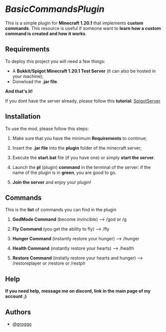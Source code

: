 # *BasicCommandsPlugin*

This is a simple plugin for **Minecraft 1.20.1** that implements **custom commands**. This resource is useful if someone want to **learn how a custom command is created and how it works**.

## Requirements

To deploy this project you will need a few things:

- A **Bukkit/Spigot Minecraft 1.20.1 Test Server** (it can also be hosted in your machine);
- Donwload the **.jar file**.

**And that's it!**

If you dont have the server already, please follow this **tutorial**:
[SpigotServer](https://www.youtube.com/watch?v=B0CyGUDxkDI&list=PLfu_Bpi_zcDNEKmR82hnbv9UxQ16nUBF7&index=2&pp=iAQB)

## Installation

To use the mod, please follow this steps:

1. Make sure that you have the minimum **Requirements** to continue;

1. Insert the **.jar file** into the **plugin** folder of the minecraft server;

1. Execute the **start.bat** file (if you have one) or simply **start the server**.

1. Launch the **pl** (plugin) **command** in the terminal of the server: if the name of the plugin is in **green**, you are good to go.

1. **Join the server** and enjoy your plugin!

## Commands

This is the **list** of commands you can find in the plugin

1. **GodMode Command** (become invincible) --> /god or /g
  
1. **Fly Command** (you get the ability to fly) --> /fly

1. **Hunger Command** (instantly restore your hunger) --> /hunger

1. **Health Command** (instantly restore your hearts) --> /health

1. **Restore Command** (instatly restore your hearts and hunger) --> /restoreplayer or /restore or /restplr

## Help

**If you need help, message me on discord, link in the main page of my account ;)**

## Authors

- [@groggo](https://github.com/GettingTren)
